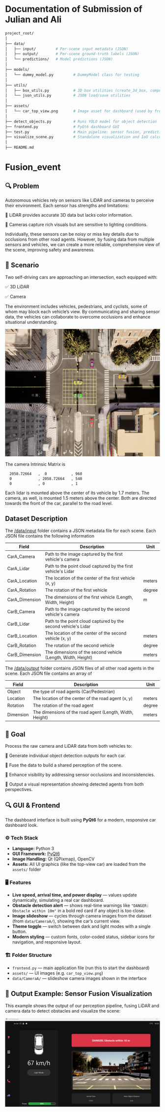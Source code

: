 # Documentation of Submission of Julian and Ali

```bash
project_root/
│
├── data/
│   ├── input/         # Per-scene input metadata (JSON)
│   ├── output/        # Per-scene ground-truth labels (JSON)
│   └── predictions/   # Model predictions (JSON)
│
├── models/
│   └── dummy_model.py         # DummyModel class for testing
│
├── utils/
│   ├── box_utils.py           # 3D box utilities (create_3d_box, compute_3d_iou, etc.)
│   └── json_utils.py          # JSON load/save utilities
│
├── assets/
│   └── car_top_view.png       # Image asset for dashboard (used by frontend.py)
│
├── detect_objects.py          # Runs YOLO model for object detection
├── frontend.py                # PyQt6 dashboard GUI
├── test.py                    # Main pipeline: sensor fusion, prediction, evaluation, visualization
├── visualize_scene.py         # Standalone visualization and IoU calculation script
│
├── README.md                 

```


# Fusion_event


## 🔍 Problem

Autonomous vehicles rely on sensors like LiDAR and cameras to perceive their environment. Each sensor has strengths and limitations:

🔹 LiDAR provides accurate 3D data but lacks color information.

🔹 Cameras capture rich visuals but are sensitive to lighting conditions.


Individually, these sensors can be noisy or miss key details due to occlusions from other road agents. However, by fusing data from multiple sensors and vehicles, we can create a more reliable, comprehensive view of the scene, improving safety and awareness.

## 🚦 Scenario

Two self-driving cars are approaching an intersection, each equipped with:


✅ 3D LiDAR

✅ Camera

The environment includes vehicles, pedestrians, and cyclists, some of whom may block each vehicle’s view. By communicating and sharing sensor data, the vehicles can collaborate to overcome occlusions and enhance situational understanding.

![scene](/images/scene.png)

The camera Intrinsic Matrix is
``` 
  2058.72664   ,  0           , 960
  0            , 2058.72664   , 540
  0            , 0            , 1
```

Each lidar is mounted above the center of its vehicle by 1.7 meters. The camera, as well, is mounted 1.5 meters above the center. Both are directed towards the front of the car, parallel to the road level.

## Dataset Description

The [/data/input](/data/input) folder contains a JSON metadata file for each scene. Each JSON file contains the following information

| Field | Description | Unit |
| --- | --- | --- |
| CarA_Camera | Path to the image captured by the first vehicle's camera |  |
| CarA_Lidar | Path to the point cloud captured by the first vehicle's Lidar|  |
| CarA_Location | The location of the center of the first vehicle (x, y) | meters |
| CarA_Rotation | The rotation of the first vehicle | degree |
| CarA_Dimension | The dimensions of the first vehicle (Length, Width, Height) | m |
| CarB_Camera | Path to the image captured by the second vehicle's camera |  |
| CarB_Lidar | Path to the point cloud captured by the second vehicle's Lidar|  |
| CarB_Location | The location of the center of the second vehicle (x, y) | meters |
| CarB_Rotation | The rotation of the second vehicle | degree |
| CarB_Dimension | The dimensions of the second vehicle (Length, Width, Height) | meters |

The [/data/output](/data/output) folder contains JSON files of all other road agents in the scene. Each JSON file contains an array of 

| Field | Description | Unit |
| --- | --- | --- |
| Object | the type of road agents (Car/Pedestrian) |  |
| Location | The location of the center of the road agent (x, y) | meters |
| Rotation | The rotation of the road agent | degree |
| Dimension | The dimensions of the road agent (Length, Width, Height) | meters |

  ## 🎯 Goal

Process the raw camera and LiDAR data from both vehicles to:


🔹 Generate individual object detection outputs for each car.

🔹 Fuse the data to build a shared perception of the scene.

🔹 Enhance visibility by addressing sensor occlusions and inconsistencies.

🔹 Output a visual representation showing detected agents from both perspectives.

## 🔍 GUI & Frontend

The dashboard interface is built using **PyQt6** for a modern, responsive car dashboard look.

### ⚙️ Tech Stack

- **Language:** Python 3
- **GUI Framework:** [PyQt6](https://pypi.org/project/PyQt6/)
- **Image Handling:** Qt (QPixmap), OpenCV
- **Assets:** All UI graphics (like the top-view car) are loaded from the `assets/` folder

### 🖥️ Features

- **Live speed, arrival time, and power display** — values update dynamically, simulating a real car dashboard.
- **Obstacle detection alert** — shows real-time warnings like `"DANGER: Obstacle within 10m"` in a bold red card if any object is too close.
- **Image slideshow** — cycles through camera images from the dataset (from `data/CameraA/`), showing the car’s current view.
- **Theme toggle** — switch between dark and light modes with a single button.
- **Modern styling** — custom fonts, color-coded status, sidebar icons for navigation, and responsive layout.

### 🏗️ Folder Structure

- `frontend.py` — main application file (run this to start the dashboard)
- `assets/` — UI images (e.g. `car_top_view.png`)
- `data/CameraA/` — slideshow camera images shown in the interface

## 📸 Output Example: Sensor Fusion Visualization

This example shows the output of our perception pipeline, fusing LiDAR and camera data to detect obstacles and visualize the scene:

![Sensor Fusion Output](assets/lidar-fusion.png)
